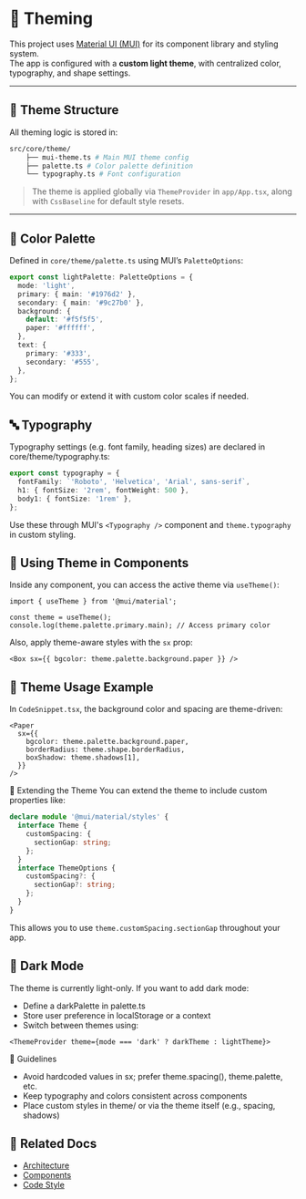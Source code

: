 # 🎨 Theming

This project uses [Material UI (MUI)](https://mui.com/) for its component library and styling system.  
The app is configured with a **custom light theme**, with centralized color, typography, and shape settings.

---

## 🌈 Theme Structure

All theming logic is stored in:

```bash
src/core/theme/ 
    ├── mui-theme.ts # Main MUI theme config
    ├── palette.ts # Color palette definition
    └── typography.ts # Font configuration
```


> The theme is applied globally via `ThemeProvider` in `app/App.tsx`, along with `CssBaseline` for default style resets.

---

## 🎨 Color Palette

Defined in `core/theme/palette.ts` using MUI’s `PaletteOptions`:

```ts
export const lightPalette: PaletteOptions = {
  mode: 'light',
  primary: { main: '#1976d2' },
  secondary: { main: '#9c27b0' },
  background: {
    default: '#f5f5f5',
    paper: '#ffffff',
  },
  text: {
    primary: '#333',
    secondary: '#555',
  },
};
```

You can modify or extend it with custom color scales if needed.

## 🔤 Typography

Typography settings (e.g. font family, heading sizes) are declared in core/theme/typography.ts:

```ts
export const typography = {
  fontFamily: `'Roboto', 'Helvetica', 'Arial', sans-serif`,
  h1: { fontSize: '2rem', fontWeight: 500 },
  body1: { fontSize: '1rem' },
};
```
Use these through MUI's `<Typography />` component and `theme.typography` in custom styling.

## 🧩 Using Theme in Components
Inside any component, you can access the active theme via `useTheme()`:
```tsx
import { useTheme } from '@mui/material';

const theme = useTheme();
console.log(theme.palette.primary.main); // Access primary color
```

Also, apply theme-aware styles with the `sx` prop:
```tsx
<Box sx={{ bgcolor: theme.palette.background.paper }} />
```

## 🧪 Theme Usage Example
In `CodeSnippet.tsx`, the background color and spacing are theme-driven:
```tsx
<Paper
  sx={{
    bgcolor: theme.palette.background.paper,
    borderRadius: theme.shape.borderRadius,
    boxShadow: theme.shadows[1],
  }}
/>
```

🚦 Extending the Theme
You can extend the theme to include custom properties like:

```ts
declare module '@mui/material/styles' {
  interface Theme {
    customSpacing: {
      sectionGap: string;
    };
  }
  interface ThemeOptions {
    customSpacing?: {
      sectionGap?: string;
    };
  }
}
```
This allows you to use `theme.customSpacing.sectionGap` throughout your app.

## 🌙 Dark Mode
The theme is currently light-only. If you want to add dark mode:
- Define a darkPalette in palette.ts
- Store user preference in localStorage or a context
- Switch between themes using:

```tsx
<ThemeProvider theme={mode === 'dark' ? darkTheme : lightTheme}>
```

🧼 Guidelines
- Avoid hardcoded values in sx; prefer theme.spacing(), theme.palette, etc.
- Keep typography and colors consistent across components
- Place custom styles in theme/ or via the theme itself (e.g., spacing, shadows)

## 📎 Related Docs

- [Architecture](./architecture.md)
- [Components](./components.md)
- [Code Style](./code-style.md)